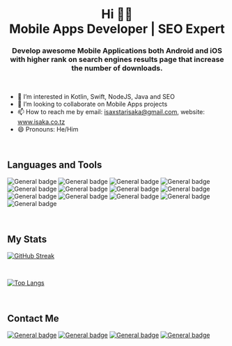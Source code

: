 <h1 align="center">Hi 👋🏼 <br> Mobile Apps Developer | SEO Expert</h1>
<h3 align="center">Develop awesome Mobile Applications both Android and iOS with higher rank on search engines results page that increase the number of downloads.</h3>

<br>

- 👀 I’m interested in Kotlin, Swift, NodeJS, Java and SEO
- 💞️ I’m looking to collaborate on Mobile Apps projects
- 📫 How to reach me by email: isaxstarisaka@gmail.com, website: www.isaka.co.tz
- 😄 Pronouns: He/Him

<br>

## Languages and Tools
![General badge](https://img.shields.io/badge/Kotlin-0095D5?&style=for-the-badge&logo=kotlin&logoColor=white)
![General badge](https://img.shields.io/badge/Swift-FA7343?style=for-the-badge&logo=swift&logoColor=white)
![General badge](https://img.shields.io/badge/Android_Studio-3DDC84?style=for-the-badge&logo=android-studio&logoColor=white)
![General badge](https://img.shields.io/badge/Xcode-007ACC?style=flat-square&logo=Xcode&logoColor=white)
![General badge](https://img.shields.io/badge/Visual_Studio_Code-0078D4?style=for-the-badge&logo=visual%20studio%20code&logoColor=white)
![General badge](https://img.shields.io/badge/firebase-ffca28?style=for-the-badge&logo=firebase&logoColor=black)
![General badge](https://img.shields.io/badge/SQLite-07405E?style=for-the-badge&logo=sqlite&logoColor=white)
![General badge](https://img.shields.io/badge/MongoDB-4EA94B?style=for-the-badge&logo=mongodb&logoColor=white)
![General badge](https://img.shields.io/badge/Node.js-339933?style=for-the-badge&logo=nodedotjs&logoColor=white)
![General badge](https://img.shields.io/badge/Spring_Boot-F2F4F9?style=for-the-badge&logo=spring-boot)
![General badge](https://img.shields.io/badge/Nginx-009639?style=for-the-badge&logo=nginx&logoColor=white)
![General badge](https://img.shields.io/badge/Google_Play-414141?style=for-the-badge&logo=google-play&logoColor=white)
![General badge](https://img.shields.io/badge/App_Store-0D96F6?style=for-the-badge&logo=app-store&logoColor=white)

<br>

## My Stats
[![GitHub Streak](http://github-readme-streak-stats.herokuapp.com?user=isaka-mabagala&theme=dark&date_format=M%20j%5B%2C%20Y%5D)](https://git.io/streak-stats)

<br>

[![Top Langs](https://github-readme-stats.vercel.app/api/top-langs/?username=isaka-mabagala&layout=compact&langs_count=10&hide=php,html,css,scss)](https://github.com/anuraghazra/github-readme-stats)

<br>

## Contact Me
[![General badge](https://img.shields.io/badge/Gmail-D14836?style=for-the-badge&logo=gmail&logoColor=white)](MailTo:isaxstarisaka@gmail.com)
[![General badge](https://img.shields.io/badge/Facebook-1877F2?style=for-the-badge&logo=facebook&logoColor=white)](https://www.facebook.com/isakamabagala)
[![General badge](https://img.shields.io/badge/Instagram-E4405F?style=for-the-badge&logo=instagram&logoColor=white)](https://www.instagram.com/isaka_mabagala)
[![General badge](https://img.shields.io/badge/website-000000?style=for-the-badge&logo=About.me&logoColor=white)](https://www.isaka.co.tz)
